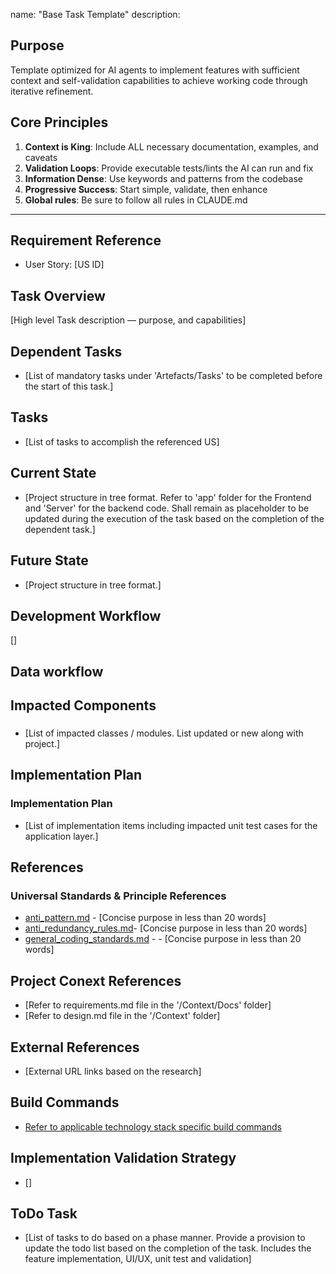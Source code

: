 name: "Base Task Template"
description: 

## Purpose
Template optimized for AI agents to implement features with sufficient context and self-validation capabilities to achieve working code through iterative refinement.

## Core Principles
1. **Context is King**: Include ALL necessary documentation, examples, and caveats
2. **Validation Loops**: Provide executable tests/lints the AI can run and fix
3. **Information Dense**: Use keywords and patterns from the codebase
4. **Progressive Success**: Start simple, validate, then enhance
5. **Global rules**: Be sure to follow all rules in CLAUDE.md

---

## Requirement Reference
- User Story: [US ID]

## Task Overview
[High level Task description — purpose, and capabilities]

## Dependent Tasks
- [List of mandatory tasks under 'Artefacts/Tasks' to be completed before the start of this task.]

## Tasks
- [List of tasks to accomplish the referenced US]

## Current State
- [Project structure in tree format. Refer to 'app' folder for the Frontend and 'Server' for the backend code. Shall remain as placeholder to be updated during the execution of the task based on the completion of the dependent task.]

## Future State
- [Project structure in tree format.]

## Development Workflow
[]

## Data workflow

## Impacted Components
### <Tech Stack Layer> 
- [List of impacted classes / modules. List updated or new along with project.]

## Implementation Plan
### <Tech Stack Layer> Implementation Plan
- [List of implementation items including impacted unit test cases for the application layer.]


## References

### Universal Standards & Principle References
- [anti_pattern.md](../References/Gotchas/anti_patterns.md) - [Concise purpose in less than 20 words]
- [anti_redundancy_rules.md](../References/Gotchas/anti_redundancy_rules.md)- [Concise purpose in less than 20 words]
- [general_coding_standards.md](../References/Gotchas/general_coding_standards.md) - - [Concise purpose in less than 20 words]

## Project Conext References
- [Refer to requirements.md file in the '/Context/Docs' folder]
- [Refer to design.md file in the '/Context' folder]

## External References
- [External URL links based on the research]

## Build Commands
- [Refer to applicable technology stack specific build commands](../References/Build/)

## Implementation Validation Strategy
- []

## ToDo Task
- [List of tasks to do based on a phase manner. Provide a provision to update the todo list based on the completion of the task. Includes the feature implementation, UI/UX, unit test and validation]